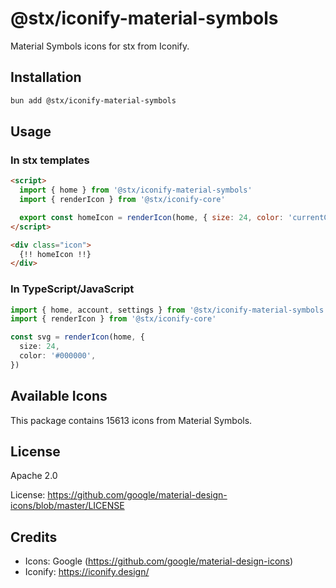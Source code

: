 # @stx/iconify-material-symbols

Material Symbols icons for stx from Iconify.

## Installation

```bash
bun add @stx/iconify-material-symbols
```

## Usage

### In stx templates

```html
<script>
  import { home } from '@stx/iconify-material-symbols'
  import { renderIcon } from '@stx/iconify-core'

  export const homeIcon = renderIcon(home, { size: 24, color: 'currentColor' })
</script>

<div class="icon">
  {!! homeIcon !!}
</div>
```

### In TypeScript/JavaScript

```typescript
import { home, account, settings } from '@stx/iconify-material-symbols'
import { renderIcon } from '@stx/iconify-core'

const svg = renderIcon(home, {
  size: 24,
  color: '#000000',
})
```

## Available Icons

This package contains 15613 icons from Material Symbols.

## License

Apache 2.0

License: https://github.com/google/material-design-icons/blob/master/LICENSE

## Credits

- Icons: Google (https://github.com/google/material-design-icons)
- Iconify: https://iconify.design/
